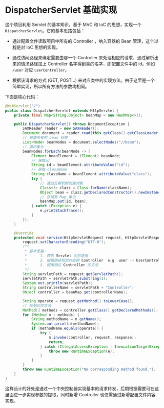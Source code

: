 # DispatcherServlet 基础实现

这个项目利用 Servlet 的基本知识，基于 MVC 和 IoC 的思想，实现一个 `DispatcherServlet`。它的基本思路包括：

* 通过配置文件读取项目中所有的 Controller ，纳入容器的 Bean 管理，这个过程是对 IoC 思想的实现。

* 通过访问路径来确定需要由哪一个 Controller 来处理相应的请求，通过解析出来的请求路径加上 Controller 名字得到类的名字，即配置文件中的 id。例如 `/user` 对应 `userController`。

* 根据该请求的方式 (GET, POST...) 来对应类中的实现方法。由于这里是一个简单实现，所以所有方法的参数均相同。

下面是核心代码：

```java
@WebServlet("/")
public class DispatcherServlet extends HttpServlet {
    private final Map<String,Object> beanMap = new HashMap<>();

    public DispatcherServlet() throws DocumentException {
        SAXReader reader = new SAXReader();
        Document document = reader.read(this.getClass().getClassLoader().getResourceAsStream("applicationContext.xml"));
        // 获取所有的 bean 标签
        List<Node> beanNodes = document.selectNodes("//bean");
        // 遍历集合
        beanNodes.forEach(beanNode -> {
            Element beanElement = (Element) beanNode;
            // 获取id
            String id = beanElement.attributeValue("id");
            // 获取 className
            String className = beanElement.attributeValue("class");
            try {
                // 通过反射机制创建对象
                Class<?> clazz = Class.forName(className);
                Object bean = clazz.getDeclaredConstructor().newInstance();
                // 存储到 Map 集合
                beanMap.put(id, bean);
            } catch (Exception e) {
                e.printStackTrace();
            }
        });
    }

    @Override
    protected void service(HttpServletRequest request, HttpServletResponse response) throws ServletException, IOException {
        request.setCharacterEncoding("UTF-8");
        /**
         * 基本思路：
         *      1. 获取 Servlet 对应路径
         *      2. 根据路径找到对应的 Controller  e.g  user -> UserController
         *      3. 调用相应 Controller 的方法
         */
        String servletPath = request.getServletPath();
        servletPath = servletPath.substring(1);
        System.out.println(servletPath);
        String controllerName = servletPath + "Controller";
        Object controller = beanMap.get(controllerName);

        String operate = request.getMethod().toLowerCase();
        // 找到对应方法
        Method[] methods = controller.getClass().getDeclaredMethods();
        for (Method m : methods) {
            String methodName = m.getName();
            System.out.println(methodName);
            if (methodName.equals(operate)) {
                try {
                    m.invoke(controller, request, response);
                    return;
                } catch (IllegalAccessException | InvocationTargetException e) {
                    throw new RuntimeException(e);
                }
            }
        }
        throw new RuntimeException("No corresponding method found.");
    }
}
```

这样设计的好处是通过一个中央控制器实现基本的请求转发，后期根据需要可在这里面进一步实现参数的提取，同时新增 Controller 也仅需通过新增配置文件内容实现。
